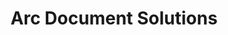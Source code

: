 ---
title: "Arc Document Solutions"
url: /fort-lauderdale/arc-document-solutions/
shop: copyshop
---